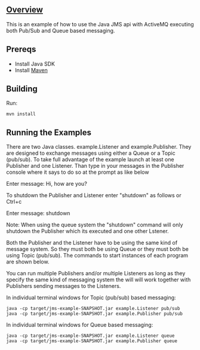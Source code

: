 ## [Overview](https://www.tomitribe.com/blog/5-minutes-or-less-activemq-with-jms-queues-and-topics/)

This is an example of how to use the Java JMS api with ActiveMQ executing both Pub/Sub and 
Queue based messaging.

## Prereqs

- Install Java SDK
- Install [Maven](http://maven.apache.org/download.html) 

## Building

Run:

    mvn install

## Running the Examples

There are two Java classes. example.Listener and example.Publisher.  They are designed to 
exchange messages using either a Queue or a Topic (pub/sub).  To take full advantage of 
the example launch at least one Publisher and one Listener. Than type in your messages 
in the Publisher console where it says to do so at the prompt as like below 

Enter message: Hi, how are you? 

To shutdown the Publisher and Listener enter "shutdown" as follows or Ctrl+c

Enter message: shutdown

Note: When using the queue system the "shutdown" command will only shutdown the Publisher 
which its executed and one other Lstener.  

Both the Publisher and the Listener have to be using the same kind of message system. So 
they must both be using Queue or they must both be using Topic (pub/sub). The commands to 
start instances of each program are shown below.

You can run multiple Publishers and/or multiple Listeners as long as they specify the same 
kind of messaging system the will will work together with Publishers sending messages to 
the Listeners.

In individual terminal windows for Topic (pub/sub) based messaging:

    java -cp target/jms-example-SNAPSHOT.jar example.Listener pub/sub
    java -cp target/jms-example-SNAPSHOT.jar example.Publisher pub/sub

In individual terminal windows for Queue based messaging:

    java -cp target/jms-example-SNAPSHOT.jar example.Listener queue
    java -cp target/jms-example-SNAPSHOT.jar example.Publisher queue

